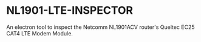 # NL1901-LTE-INSPECTOR
An electron tool to inspect the Netcomm NL1901ACV router's Queltec EC25 CAT4 LTE Modem Module.

